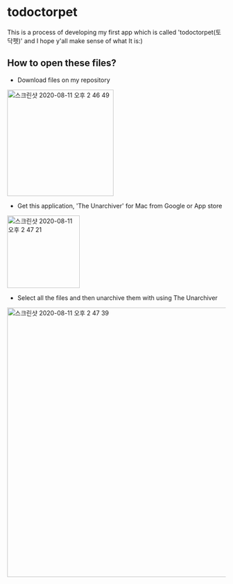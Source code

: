 # todoctorpet
This is a process of developing my first app which is called 'todoctorpet(토닥펫)' and I hope y'all make sense of what It is:)


## How to open these files?
* Download files on my repository 
<img width="245" alt="스크린샷 2020-08-11 오후 2 46 49" src="https://user-images.githubusercontent.com/55740098/89862117-39616f00-dbe2-11ea-88ad-dce1bbf4c770.png">

* Get this application, 'The Unarchiver' for Mac from Google or App store
<img width="167" alt="스크린샷 2020-08-11 오후 2 47 21" src="https://user-images.githubusercontent.com/55740098/89862642-5f3b4380-dbe3-11ea-93d0-b53d65bb2c31.png">

* Select all the files and then unarchive them with using The Unarchiver
<img width="621" alt="스크린샷 2020-08-11 오후 2 47 39" src="https://user-images.githubusercontent.com/55740098/89863028-23ed4480-dbe4-11ea-8229-a0d80379bdec.png">
